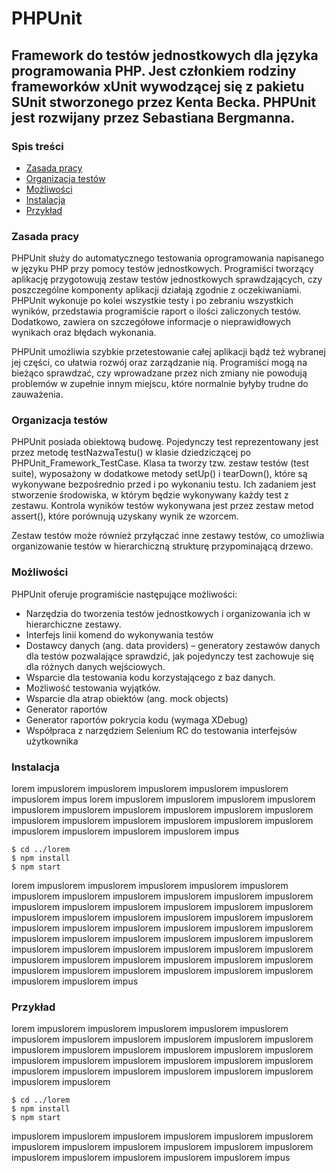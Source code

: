 # PHPUnit 

## Framework do testów jednostkowych dla języka programowania PHP. Jest członkiem rodziny frameworków xUnit wywodzącej się z pakietu SUnit stworzonego przez Kenta Becka. PHPUnit jest rozwijany przez Sebastiana Bergmanna.

### Spis treści
* [Zasada pracy](#zasada-pracy)
* [Organizacja testów](#organizacja-testów)
* [Możliwości](#możliwości)
* [Instalacja](#instalacja)
* [Przykład](#przykład)

### Zasada pracy
PHPUnit służy do automatycznego testowania oprogramowania napisanego w języku PHP przy pomocy testów jednostkowych. Programiści tworzący aplikację przygotowują zestaw testów jednostkowych sprawdzających, czy poszczególne komponenty aplikacji działają zgodnie z oczekiwaniami. PHPUnit wykonuje po kolei wszystkie testy i po zebraniu wszystkich wyników, przedstawia programiście raport o ilości zaliczonych testów. Dodatkowo, zawiera on szczegółowe informacje o nieprawidłowych wynikach oraz błędach wykonania.

PHPUnit umożliwia szybkie przetestowanie całej aplikacji bądź też wybranej jej części, co ułatwia rozwój oraz zarządzanie nią. Programiści mogą na bieżąco sprawdzać, czy wprowadzane przez nich zmiany nie powodują problemów w zupełnie innym miejscu, które normalnie byłyby trudne do zauważenia.

### Organizacja testów
PHPUnit posiada obiektową budowę. Pojedynczy test reprezentowany jest przez metodę testNazwaTestu() w klasie dziedziczącej po PHPUnit_Framework_TestCase. Klasa ta tworzy tzw. zestaw testów (test suite), wyposażony w dodatkowe metody setUp() i tearDown(), które są wykonywane bezpośrednio przed i po wykonaniu testu. Ich zadaniem jest stworzenie środowiska, w którym będzie wykonywany każdy test z zestawu. Kontrola wyników testów wykonywana jest przez zestaw metod assert(), które porównują uzyskany wynik ze wzorcem.

Zestaw testów może również przyłączać inne zestawy testów, co umożliwia organizowanie testów w hierarchiczną strukturę przypominającą drzewo.

### Możliwości

PHPUnit oferuje programiście następujące możliwości:

* Narzędzia do tworzenia testów jednostkowych i organizowania ich w hierarchiczne zestawy.
* Interfejs linii komend do wykonywania testów
* Dostawcy danych (ang. data providers) – generatory zestawów danych dla testów pozwalające sprawdzić, jak pojedynczy test zachowuje się dla różnych danych wejściowych.
* Wsparcie dla testowania kodu korzystającego z baz danych.
* Możliwość testowania wyjątków.
* Wsparcie dla atrap obiektów (ang. mock objects)
* Generator raportów
* Generator raportów pokrycia kodu (wymaga XDebug)
* Współpraca z narzędziem Selenium RC do testowania interfejsów użytkownika

### Instalacja
 lorem impuslorem impuslorem impuslorem impuslorem impuslorem impuslorem impus
 lorem impuslorem impuslorem impuslorem impuslorem impuslorem impuslorem impuslorem impuslorem impuslorem impuslorem impuslorem impuslorem impuslorem impuslorem impuslorem impuslorem impuslorem impuslorem impuslorem impuslorem impus
 ```
$ cd ../lorem
$ npm install
$ npm start
```
 lorem impuslorem impuslorem impuslorem impuslorem impuslorem impuslorem impuslorem impuslorem impuslorem impuslorem impuslorem impuslorem impuslorem impuslorem impuslorem impuslorem impuslorem impuslorem impuslorem impuslorem impuslorem impuslorem impuslorem impuslorem impuslorem impuslorem impuslorem impuslorem impuslorem impuslorem impuslorem impuslorem impuslorem impuslorem impuslorem impuslorem impuslorem impuslorem impuslorem impuslorem impuslorem impuslorem impuslorem impuslorem impuslorem impuslorem impuslorem impuslorem impuslorem impuslorem impuslorem impuslorem impuslorem impuslorem impuslorem impus
### Przykład

lorem impuslorem impuslorem impuslorem impuslorem impuslorem impuslorem impuslorem impuslorem impuslorem impuslorem impuslorem impuslorem impuslorem impuslorem impuslorem impuslorem impuslorem impuslorem impuslorem impuslorem impuslorem impuslorem impuslorem impuslorem impuslorem impuslorem impuslorem impuslorem impuslorem impuslorem impuslorem 
```
$ cd ../lorem
$ npm install
$ npm start
```

impuslorem impuslorem impuslorem impuslorem impuslorem impuslorem impuslorem impuslorem impuslorem impuslorem impuslorem impuslorem impuslorem impuslorem impuslorem impuslorem impuslorem impus

